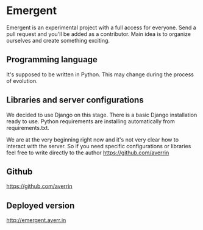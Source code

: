 Emergent
========
Emergent is an experimental project with a full access for everyone. Send a pull request and you'll be added as a contributor. Main idea is to organize ourselves and create something exciting.

## Programming language
It's supposed to be written in Python. This may change during the process of evolution.

## Libraries and server configurations
We decided to use Django on this stage. There is a basic Django installation ready to use. Python requirements are installing automatically from requirements.txt.

We are at the very beginning right now and it's not very clear how to interact with the server. So if you need specific configurations or libraries feel free to write directly to the author https://github.com/averrin

## Github
https://github.com/averrin

## Deployed version
http://emergent.averr.in
